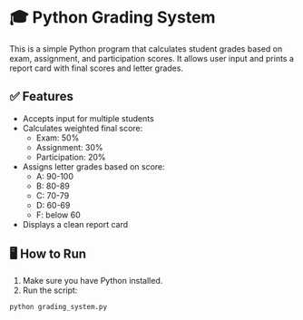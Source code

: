 # 🎓 Python Grading System

This is a simple Python program that calculates student grades based on exam, assignment, and participation scores. It allows user input and prints a report card with final scores and letter grades.

## ✅ Features

- Accepts input for multiple students
- Calculates weighted final score:
  - Exam: 50%
  - Assignment: 30%
  - Participation: 20%
- Assigns letter grades based on score:
  - A: 90-100
  - B: 80-89
  - C: 70-79
  - D: 60-69
  - F: below 60
- Displays a clean report card

## 🖥️ How to Run

1. Make sure you have Python installed.
2. Run the script:

```bash
python grading_system.py
